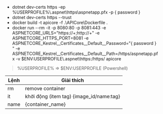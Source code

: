 - dotnet dev-certs https -ep %USERPROFILE%\\.aspnet\https\aspnetapp.pfx
  -p { password }
- dotnet dev-certs https --trust
- docker build -t apicore -f .\APICore\Dockerfile .
- docker run --rm -it -p 8080:80 -p 8081:443
  -e ASPNETCORE_URLS="https://+;http://+" -e ASPNETCORE_HTTPS_PORT=8081
  -e ASPNETCORE_Kestrel__Certificates__Default__Password="{ password } "
  -e ASPNETCORE_Kestrel__Certificates__Default__Path=/https/aspnetapp.pfx
  -v \$ENV:USERPROFILE\\.aspnet\https:/https/ apicore

> %USERPROFILE% => \$ENV:USERPROFILE (Powershell)

| Lệnh | Giải thích                               |
| ---- | ---------------------------------------- |
| rm   | remove container                         |
| it   | khởi động (item tag) {image_id/name:tag} |
| name | {container_name}                         |
